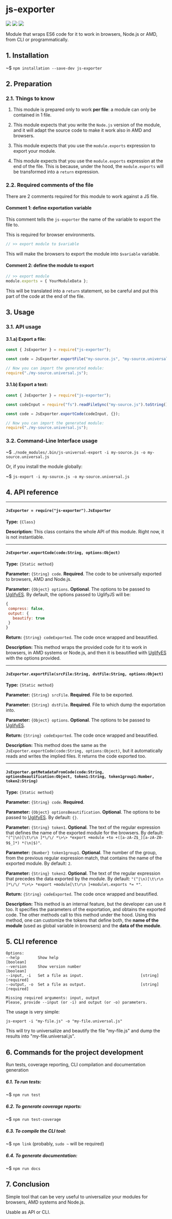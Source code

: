  

# js-exporter

![](https://img.shields.io/badge/js--exporter-v1.0.2-green.svg) ![](https://img.shields.io/badge/tests-passing-green.svg) ![](https://img.shields.io/badge/coverage-100%25-green.svg)

Module that wraps ES6 code for it to work in browsers, Node.js or AMD, from CLI or programmatically.

## 1. Installation

~$ `npm installation --save-dev js-exporter`

## 2. Preparation

### 2.1. Things to know

1. This module is prepared only to work **per file**: a module can only be contained in 1 file.

2. This module expects that you write the `Node.js` version of the module, and it will adapt the
source code to make it work also in AMD and browsers.

3. This module expects that you use the `module.exports` expression to export your module.

4. This module expects that you use the `module.exports` expression at the end of the file. This 
is because, under the hood, the `module.exports` will be transformed into a `return` expression.

### 2.2. Required comments of the file

There are 2 comments required for this module to work against a JS file.

#### Comment 1: define exportation variable

This comment tells the `js-exporter` the name of the variable to export the file to.

This is required for browser environments.

```js
// >> export module to $variable
```

This will make the browsers to export the module into `$variable` variable.

#### Comment 2: define the module to export

```js
// >> export module
module.exports = { YourModuleData };
```

This will be translated into a `return` statement, so be careful and put this part of the 
code at the end of the file.

## 3. Usage

### 3.1. API usage

#### 3.1.a) Export a file:

```js
const { JsExporter } = require("js-exporter");

const code = JsExporter.exportFile("my-source.js", "my-source.universal.js", {});

// Now you can import the generated module:
require("./my-source.universal.js");
```

#### 3.1.b) Export a text:

```js
const { JsExporter } = require("js-exporter");

const codeInput = require("fs").readFileSync("my-source.js").toString();

const code = JsExporter.exportCode(codeInput, {});

// Now you can import the generated module:
require("./my-source.universal.js");
```

### 3.2. Command-Line Interface usage

~$ `./node_modules/.bin/js-universal-export -i my-source.js -o my-source.universal.js`

Or, if you install the module globally:

~$ `js-export -i my-source.js -o my-source.universal.js`

## 4. API reference





 

----

#### **`JsExporter = require("js-exporter").JsExporter`**


**Type:** `{Class}`

**Description:** This class contains the whole API of this module. Right now, it is not instantiable.




 


----

#### **`JsExporter.exportCode(code:String, options:Object)`**


**Type:** `{Static method}`

**Parameter:** `{String} code`. **Required**. The code to be universally exported to browsers, AMD and Node.js.

**Parameter:** `{Object} options`. **Optional**. The options to be passed to [UglifyES](https://github.com/mishoo/UglifyJS2). 
By default, the options passed to UglifyJS will be:

```js
{
 compress: false,
 output: {
   beautify: true
 } 
}
```


**Return:** `{String} codeExported`. The code once wrapped and beautified.

**Description:** This method wraps the provided code for it to work in browsers, in AMD systems or Node.js, and then it 
is beautified with [UglifyES](https://github.com/mishoo/UglifyJS2) with the options provided.




 


----

#### **`JsExporter.exportFile(srcFile:String, dstFile:String, options:Object)`**


**Type:** `{Static method}`

**Parameter:** `{String} srcFile`. **Required**. File to be exported.

**Parameter:** `{String} dstFile`. **Required**. File to which dump the exportation into.

**Parameter:** `{Object} options`. **Optional**. The options to be passed to [UglifyES](https://github.com/mishoo/UglifyJS2).

**Return:** `{String} codeExported`. The code once wrapped and beautified.

**Description:** This method does the same as the `JsExporter.exportCode(code:String, options:Object)`,
but it automatically reads and writes the implied files. It returns the code exported too.




 


----

#### **`JsExporter.getMetadataFromCode(code:String, optionsBeautification:Object, token1:String, token1group1:Number, token2:String)`**


**Type:** `{Static method}`

**Parameter:** `{String} code`. **Required**.

**Parameter:** `{Object} optionsBeautification`. **Optional**. The options to be passed to [UglifyES](https://github.com/mishoo/UglifyJS2). By default: `{}`.

**Parameter:** `{String} token1`. **Optional**. The text of the regular expression that defines the name of the exported module for the browsers. By default: `"(^|\n)[\t\r\n ]*\/\/ *\>\> *export +module +to +([a-zA-Z$_][a-zA-Z0-9$_]*) *(\n|$)"`.

**Parameter:** `{Number} token1group1`. **Optional**. The number of the group, from the previous regular expression match, that contains the name of the exported module. By default: `2`.

**Parameter:** `{String} token2`. **Optional**. The text of the regular expression that precedes the data exported by the module. By default: `"(^|\n)[\t\r\n ]*\/\/ *\>\> *export +module[\t\r\n ]+module\.exports *= *"`.

**Return:** `{String} codeExported`. The code once wrapped and beautified.

**Description:** This method is an internal feature, but the developer can use it too. It specifies the parameters of
the exportation, and obtains the exported code. The other methods call to this method under the hood. Using this method, 
one can customize the tokens that define both, the **name of the module** (used as global variable in browsers) and the **data of the module**.




 


## 5. CLI reference

```
Options:
--help        Show help                                              [boolean]
--version     Show version number                                    [boolean]
--input, -i   Set a file as input.                         [string] [required]
--output, -o  Set a file as output.                        [string] [required]

Missing required arguments: input, output
Please, provide --input (or -i) and output (or -o) parameters.
```

The usage is very simple:

```
js-export -i "my-file.js" -o "my-file.universal.js"
```

This will try to universalize and beautify the file "my-file.js" and dump the results into "my-file.universal.js".

## 6. Commands for the project development

Run tests, coverage reporting, CLI compilation and documentation generation

##### 6.1. To run tests:

~$ `npm run test`

##### 6.2. To generate coverage reports:

~$ `npm run test-coverage`

##### 6.3. To compile the CLI tool:

~$ `npm link` (probably, `sudo ~` will be required)

##### 6.4. To generate documentation:

~$ `npm run docs`


## 7. Conclusion

Simple tool that can be very useful to universalize your modules for browsers, AMD systems and Node.js.

Usable as API or CLI.




